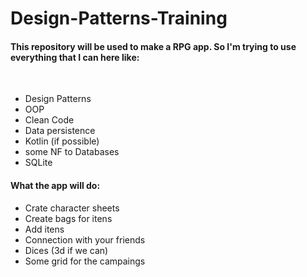 # Design-Patterns-Training

<h4>This repository will be used to make a RPG app. So I'm trying to use everything that I can here like:</h4>
<br>
<ul>
  <li>Design Patterns</li>
  <li>OOP</li>
  <li>Clean Code</li>
  <li>Data persistence</li>
  <li>Kotlin (if possible)</li>
  <li>some NF to Databases</li>
  <li>SQLite</li>
</ul>
<h4>What the app will do:</h4>
<ul>
  <li>Crate character sheets</li>
  <li>Create bags for itens</li>
  <li>Add itens</li>
  <li>Connection with your friends</li>
  <li>Dices (3d if we can)</li>
  <li>Some grid for the campaings</li>
</ul>
